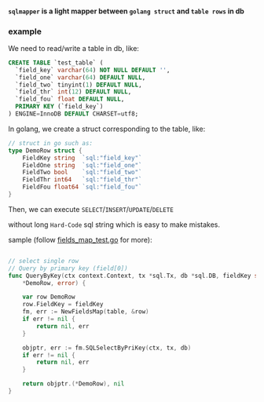 #### `sqlmapper` is a light mapper between `golang struct` and `table rows` in db

### example
We need to read/write a table in db, like:
```sql
CREATE TABLE `test_table` (
  `field_key` varchar(64) NOT NULL DEFAULT '',
  `field_one` varchar(64) DEFAULT NULL,
  `field_two` tinyint(1) DEFAULT NULL,
  `field_thr` int(12) DEFAULT NULL,
  `field_fou` float DEFAULT NULL,
  PRIMARY KEY (`field_key`)
) ENGINE=InnoDB DEFAULT CHARSET=utf8;
```
In golang, we create a struct corresponding to the table, like:
```go
// struct in go such as:
type DemoRow struct {
	FieldKey string  `sql:"field_key"`
	FieldOne string  `sql:"field_one"`
	FieldTwo bool    `sql:"field_two"`
	FieldThr int64   `sql:"field_thr"`
	FieldFou float64 `sql:"field_fou"`
}
```
Then, we can execute `SELECT`/`INSERT`/`UPDATE`/`DELETE` 

without long `Hard-Code` sql string which is easy to make mistakes.

sample (follow [fields_map_test.go](https://github.com/arthas29/sqlmapper/blob/master/fields_map_test.go) for more):
```go

// select single row
// Query by primary key (field[0])
func QueryByKey(ctx context.Context, tx *sql.Tx, db *sql.DB, fieldKey string) (
	*DemoRow, error) {

	var row DemoRow
	row.FieldKey = fieldKey
	fm, err := NewFieldsMap(table, &row)
	if err != nil {
		return nil, err
	}

	objptr, err := fm.SQLSelectByPriKey(ctx, tx, db)
	if err != nil {
		return nil, err
	}

	return objptr.(*DemoRow), nil
}
    
```
